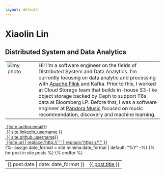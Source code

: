 ```yaml
---
layout: default
---
```


<h1 class="post-title p-name" itemprop="name headline">Xiaolin Lin</h1>

## Distributed System and Data Analytics

<table style='table-layout:fixed; border:none; border-collapse:collapse; cellspacing:0; cellpadding:0'>
<tr>
<td width="20%" style='border:none; vertical-align: top;'> <img src="{{site.photo}}" alt="my photo" /> </td>
<td style="border:none">
Hi! I'm a software engineer on the fields of Distributed System and Data Analytics. I'm currently focusing on data analytic and processing with <a href="https://flink.apache.org/">Apache Flink</a> and Kafka. Prior to this, I worked at Cloud Storage team that builds in-house S3-like object storage backed by Ceph to support TBs data at Bloomberg LP. Before that, I was a software engineer at <a href="https://www.pandora.com/">Pandora Music</a> focused on music recommendation, discovery and machine learning.
</td>
</tr></table> 

<!-- CSS of table defined in _includes/head.html -->
<div class="Rtable Rtable--3cols Rtable--collapse">
  <!-- <div class="Rtable-cell"> <a href="{{site.resume}}"><i class="far fa-file">&nbsp;</i>resume</a> </div> -->
  <div class="Rtable-cell"> <a href="mailto:{{ site.author.email }}?subject=Hello"><i class="far fa-envelope" title="Email">&nbsp;</i>{{site.author.email}}</a> </div>
  <div class="Rtable-cell"> <a href="https://www.linkedin.com/in/{{ site.linkedin_username }}"> <i class="fab fa-linkedin" >&nbsp;</i>{{ site.linkedin_username }}</a> </div>
  <div class="Rtable-cell"> <a href="https://github.com/{{ site.github_username }}"><i class="fab fa-fw fa-github" >&nbsp;</i>{{ site.github_username}}</a> </div>
  <div class="Rtable-cell"> <a href="{{ site.url }}"><i class="fas fa-mouse-pointer">&nbsp;</i>{{site.url | replace:'http://','' | replace:'https://','' }}</a> </div>
</div>



<table style='border:none; border-collapse:collapse; cellspacing:0; cellpadding:0'>
{%- assign date_format = site.minima.date_format | default: "%Y" -%}
{% for post in site.posts %}
<tr>
<td class="align-top" style="border:none">
{{ post.date | date: date_format }}
</td>
<td class="align-top" style="border:none">
<a href="{{ post.url }}">{{ post.title }}</a>
</td>
</tr>
{% endfor %}
</table>
